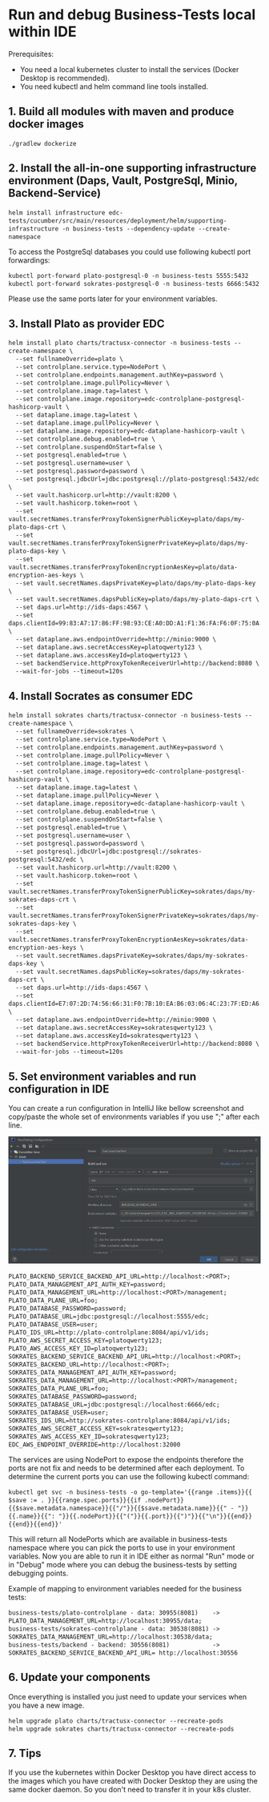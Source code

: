 # Run and debug Business-Tests local within IDE

Prerequisites:

- You need a local kubernetes cluster to install the services (Docker Desktop is recommended).
- You need kubectl and helm command line tools installed.

## 1. Build all modules with maven and produce docker images

```shell
./gradlew dockerize
```

## 2. Install the all-in-one supporting infrastructure environment (Daps, Vault, PostgreSql, Minio, Backend-Service)

```shel
helm install infrastructure edc-tests/cucumber/src/main/resources/deployment/helm/supporting-infrastructure -n business-tests --dependency-update --create-namespace
```

To access the PostgreSql databases you could use following kubectl port forwardings:

```shell
kubectl port-forward plato-postgresql-0 -n business-tests 5555:5432
kubectl port-forward sokrates-postgresql-0 -n business-tests 6666:5432
```

Please use the same ports later for your environment variables.

## 3. Install Plato as provider EDC

```shell
helm install plato charts/tractusx-connector -n business-tests --create-namespace \
  --set fullnameOverride=plato \
  --set controlplane.service.type=NodePort \
  --set controlplane.endpoints.management.authKey=password \
  --set controlplane.image.pullPolicy=Never \
  --set controlplane.image.tag=latest \
  --set controlplane.image.repository=edc-controlplane-postgresql-hashicorp-vault \
  --set dataplane.image.tag=latest \
  --set dataplane.image.pullPolicy=Never \
  --set dataplane.image.repository=edc-dataplane-hashicorp-vault \
  --set controlplane.debug.enabled=true \
  --set controlplane.suspendOnStart=false \
  --set postgresql.enabled=true \
  --set postgresql.username=user \
  --set postgresql.password=password \
  --set postgresql.jdbcUrl=jdbc:postgresql://plato-postgresql:5432/edc \
  --set vault.hashicorp.url=http://vault:8200 \
  --set vault.hashicorp.token=root \
  --set vault.secretNames.transferProxyTokenSignerPublicKey=plato/daps/my-plato-daps-crt \
  --set vault.secretNames.transferProxyTokenSignerPrivateKey=plato/daps/my-plato-daps-key \
  --set vault.secretNames.transferProxyTokenEncryptionAesKey=plato/data-encryption-aes-keys \
  --set vault.secretNames.dapsPrivateKey=plato/daps/my-plato-daps-key \
  --set vault.secretNames.dapsPublicKey=plato/daps/my-plato-daps-crt \
  --set daps.url=http://ids-daps:4567 \
  --set daps.clientId=99:83:A7:17:86:FF:98:93:CE:A0:DD:A1:F1:36:FA:F6:0F:75:0A:23:keyid:99:83:A7:17:86:FF:98:93:CE:A0:DD:A1:F1:36:FA:F6:0F:75:0A:23 \
  --set dataplane.aws.endpointOverride=http://minio:9000 \
  --set dataplane.aws.secretAccessKey=platoqwerty123 \
  --set dataplane.aws.accessKeyId=platoqwerty123 \
  --set backendService.httpProxyTokenReceiverUrl=http://backend:8080 \
  --wait-for-jobs --timeout=120s
```

## 4. Install Socrates as consumer EDC

```shell
helm install sokrates charts/tractusx-connector -n business-tests --create-namespace \
  --set fullnameOverride=sokrates \
  --set controlplane.service.type=NodePort \
  --set controlplane.endpoints.management.authKey=password \
  --set controlplane.image.pullPolicy=Never \
  --set controlplane.image.tag=latest \
  --set controlplane.image.repository=edc-controlplane-postgresql-hashicorp-vault \
  --set dataplane.image.tag=latest \
  --set dataplane.image.pullPolicy=Never \
  --set dataplane.image.repository=edc-dataplane-hashicorp-vault \
  --set controlplane.debug.enabled=true \
  --set controlplane.suspendOnStart=false \
  --set postgresql.enabled=true \
  --set postgresql.username=user \
  --set postgresql.password=password \
  --set postgresql.jdbcUrl=jdbc:postgresql://sokrates-postgresql:5432/edc \
  --set vault.hashicorp.url=http://vault:8200 \
  --set vault.hashicorp.token=root \
  --set vault.secretNames.transferProxyTokenSignerPublicKey=sokrates/daps/my-sokrates-daps-crt \
  --set vault.secretNames.transferProxyTokenSignerPrivateKey=sokrates/daps/my-sokrates-daps-key \
  --set vault.secretNames.transferProxyTokenEncryptionAesKey=sokrates/data-encryption-aes-keys \
  --set vault.secretNames.dapsPrivateKey=sokrates/daps/my-sokrates-daps-key \
  --set vault.secretNames.dapsPublicKey=sokrates/daps/my-sokrates-daps-crt \
  --set daps.url=http://ids-daps:4567 \
  --set daps.clientId=E7:07:2D:74:56:66:31:F0:7B:10:EA:B6:03:06:4C:23:7F:ED:A6:65:keyid:E7:07:2D:74:56:66:31:F0:7B:10:EA:B6:03:06:4C:23:7F:ED:A6:65 \
  --set dataplane.aws.endpointOverride=http://minio:9000 \
  --set dataplane.aws.secretAccessKey=sokratesqwerty123 \
  --set dataplane.aws.accessKeyId=sokratesqwerty123 \
  --set backendService.httpProxyTokenReceiverUrl=http://backend:8080 \
  --wait-for-jobs --timeout=120s
```

## 5. Set environment variables and run configuration in IDE

You can create a run configuration in IntelliJ like bellow screenshot and copy/paste the whole set of environments variables if you use ";" after each line.

![Example run config](run-config.png)

```shell
PLATO_BACKEND_SERVICE_BACKEND_API_URL=http://localhost:<PORT>;
PLATO_DATA_MANAGEMENT_API_AUTH_KEY=password;
PLATO_DATA_MANAGEMENT_URL=http://localhost:<PORT>/management;
PLATO_DATA_PLANE_URL=foo;
PLATO_DATABASE_PASSWORD=password;
PLATO_DATABASE_URL=jdbc:postgresql://localhost:5555/edc;
PLATO_DATABASE_USER=user;
PLATO_IDS_URL=http://plato-controlplane:8084/api/v1/ids;
PLATO_AWS_SECRET_ACCESS_KEY=platoqwerty123;
PLATO_AWS_ACCESS_KEY_ID=platoqwerty123;
SOKRATES_BACKEND_SERVICE_BACKEND_API_URL=http://localhost:<PORT>;
SOKRATES_BACKEND_URL=http://localhost:<PORT>;
SOKRATES_DATA_MANAGEMENT_API_AUTH_KEY=password;
SOKRATES_DATA_MANAGEMENT_URL=http://localhost:<PORT>/management;
SOKRATES_DATA_PLANE_URL=foo;
SOKRATES_DATABASE_PASSWORD=password;
SOKRATES_DATABASE_URL=jdbc:postgresql://localhost:6666/edc;
SOKRATES_DATABASE_USER=user;
SOKRATES_IDS_URL=http://sokrates-controlplane:8084/api/v1/ids;
SOKRATES_AWS_SECRET_ACCESS_KEY=sokratesqwerty123;
SOKRATES_AWS_ACCESS_KEY_ID=sokratesqwerty123;
EDC_AWS_ENDPOINT_OVERRIDE=http://localhost:32000
```

The services are using NodePort to expose the endpoints therefore the ports are not fix and needs to be determined after each deployment.
To determine the current ports you can use the following kubectl command:

```shell
kubectl get svc -n business-tests -o go-template='{{range .items}}{{ $save := . }}{{range.spec.ports}}{{if .nodePort}}{{$save.metadata.namespace}}{{"/"}}{{$save.metadata.name}}{{" - "}}{{.name}}{{": "}}{{.nodePort}}{{"("}}{{.port}}{{")"}}{{"\n"}}{{end}}{{end}}{{end}}'
```

This will return all NodePorts which are available in business-tests namespace where you can pick the ports to use in your environment variables.
Now you are able to run it in IDE either as normal "Run" mode or in "Debug" mode where you can debug the business-tests by setting debugging points.

Example of mapping to environment variables needed for the business tests:

```shell
business-tests/plato-controlplane - data: 30955(8081)    -> PLATO_DATA_MANAGEMENT_URL=http://localhost:30955/data;
business-tests/sokrates-controlplane - data: 30538(8081) -> SOKRATES_DATA_MANAGEMENT_URL=http://localhost:30538/data;
business-tests/backend - backend: 30556(8081)            -> SOKRATES_BACKEND_SERVICE_BACKEND_API_URL= http://localhost:30556
```

## 6. Update your components

Once everything is installed you just need to update your services when you have a new image.

```shell
helm upgrade plato charts/tractusx-connector --recreate-pods
helm upgrade sokrates charts/tractusx-connector --recreate-pods
```

## 7. Tips

If you use the kubernetes within Docker Desktop you have direct access to the images which you have created with Docker Desktop they are using the same docker daemon. So you don't need to transfer it in your k8s cluster.
